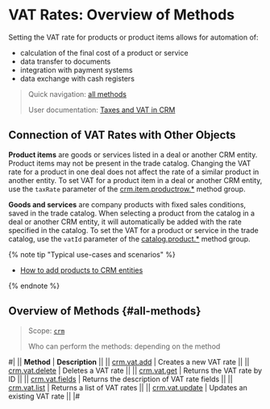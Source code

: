 # VAT Rates: Overview of Methods

Setting the VAT rate for products or product items allows for automation of:

-  calculation of the final cost of a product or service
-  data transfer to documents
-  integration with payment systems
-  data exchange with cash registers

> Quick navigation: [all methods](#all-methods) 
>
> User documentation: [Taxes and VAT in CRM](https://helpdesk.bitrix24.com/open/17230492/)

## Connection of VAT Rates with Other Objects

**Product items** are goods or services listed in a deal or another CRM entity. Product items may not be present in the trade catalog. Changing the VAT rate for a product in one deal does not affect the rate of a similar product in another entity. To set VAT for a product item in a deal or another CRM entity, use the `taxRate` parameter of the [crm.item.productrow.*](../../universal/product-rows/index.md) method group.

**Goods and services** are company products with fixed sales conditions, saved in the trade catalog. When selecting a product from the catalog in a deal or another CRM entity, it will automatically be added with the rate specified in the catalog. To set the VAT for a product or service in the trade catalog, use the `vatId` parameter of the [catalog.product.*](../../../catalog/product/index.md) method group.

{% note tip "Typical use-cases and scenarios" %}

- [How to add products to CRM entities](../../../../tutorials/crm/how-to-add-crm-objects/how-to-product-binding.md)

{% endnote %}

## Overview of Methods {#all-methods}

> Scope: [`crm`](../../../scopes/permissions.md)
>
> Who can perform the methods: depending on the method

#|
|| **Method** | **Description** ||
|| [crm.vat.add](./crm-vat-add.md) | Creates a new VAT rate ||
|| [crm.vat.delete](./crm-vat-delete.md) | Deletes a VAT rate ||
|| [crm.vat.get](./crm-vat-get.md) | Returns the VAT rate by ID ||
|| [crm.vat.fields](./crm-vat-fields.md) | Returns the description of VAT rate fields ||
|| [crm.vat.list](./crm-vat-list.md) | Returns a list of VAT rates ||
|| [crm.vat.update](./crm-vat-update.md) | Updates an existing VAT rate ||
|#